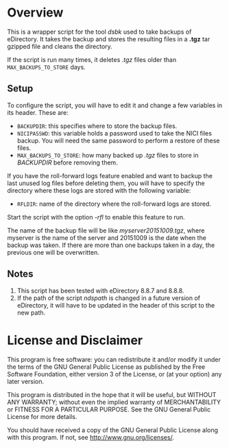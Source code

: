 # Overview

This is a wrapper script for the tool *dsbk* used to take backups of eDirectory.
It takes the backup and stores the resulting files in a **.tgz** tar gzipped
file and cleans the directory.

If the script is run many times, it deletes *.tgz* files older than
`MAX_BACKUPS_TO_STORE` days.

## Setup

To configure the script, you will have to edit it and change a few variables in
its header. These are:

- `BACKUPDIR`: this specifies where to store the backup files.
- `NICIPASSWD`: this variable holds a password used to take the NICI files
  backup. You will need the same password to perform a restore of these files.
- `MAX_BACKUPS_TO_STORE`: how many backed up *.tgz* files to store in
  *BACKUPDIR* before removing them.

If you have the roll-forward logs feature enabled and want to backup the last
unused log files before deleting them, you will have to specify the directory
where these logs are stored with the following variable:

- `RFLDIR`: name of the directory where the roll-forward logs are stored.

Start the script with the option *-rfl* to enable this feature to run.

The name of the backup file will be like *myserver20151009.tgz*, where myserver
is the name of the server and 20151009 is the date when the backup was taken. If
there are more than one backups taken in a day, the previous one will be
overwritten.

## Notes

1. This script has been tested with eDirectory 8.8.7 and 8.8.8.
2. If the path of the script *ndspath* is changed in a future version of
eDirectory, it will have to be updated in the header of this script to the new
path.

# License and Disclaimer

This program is free software: you can redistribute it and/or modify it under
the terms of the GNU General Public License as published by the Free Software
Foundation, either version 3 of the License, or (at your option) any later
version.

This program is distributed in the hope that it will be useful, but WITHOUT ANY
WARRANTY; without even the implied warranty of MERCHANTABILITY or FITNESS FOR A
PARTICULAR PURPOSE. See the GNU General Public License for more details.

You should have received a copy of the GNU General Public License along with
this program. If not, see http://www.gnu.org/licenses/.


